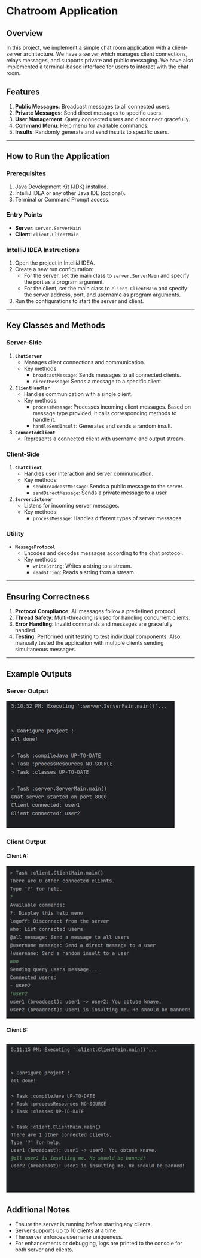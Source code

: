 # Chatroom Application

## Overview
In this project, we implement a simple chat room application with a client-server architecture. We have a server which manages client connections, relays messages, and supports private and public messaging. We have also implemented a terminal-based interface for users to interact with the chat room.

## Features
1. **Public Messages**: Broadcast messages to all connected users.
2. **Private Messages**: Send direct messages to specific users.
3. **User Management**: Query connected users and disconnect gracefully.
4. **Command Menu**: Help menu for available commands.
5. **Insults**: Randomly generate and send insults to specific users.

---

## How to Run the Application

### Prerequisites
1. Java Development Kit (JDK) installed.
2. IntelliJ IDEA or any other Java IDE (optional).
3. Terminal or Command Prompt access.

### Entry Points
- **Server**: `server.ServerMain`
- **Client**: `client.ClientMain`

### IntelliJ IDEA Instructions
1. Open the project in IntelliJ IDEA.
2. Create a new run configuration:
    - For the server, set the main class to `server.ServerMain` and specify the port as a program argument.
    - For the client, set the main class to `client.ClientMain` and specify the server address, port, and username as program arguments.
3. Run the configurations to start the server and client.

---

## Key Classes and Methods

### Server-Side
1. **`ChatServer`**
    - Manages client connections and communication.
    - Key methods:
        - `broadcastMessage`: Sends messages to all connected clients.
        - `directMessage`: Sends a message to a specific client.
2. **`ClientHandler`**
    - Handles communication with a single client.
    - Key methods:
        - `processMessage`: Processes incoming client messages. Based on message type provided, it calls corresponding methods to handle it.
        - `handleSendInsult`: Generates and sends a random insult.
3. **`ConnectedClient`**
    - Represents a connected client with username and output stream.

### Client-Side
1. **`ChatClient`**
    - Handles user interaction and server communication.
    - Key methods:
        - `sendBroadcastMessage`: Sends a public message to the server.
        - `sendDirectMessage`: Sends a private message to a user.
2. **`ServerListener`**
    - Listens for incoming server messages.
    - Key methods:
        - `processMessage`: Handles different types of server messages.

### Utility
- **`MessageProtocol`**
    - Encodes and decodes messages according to the chat protocol.
    - Key methods:
        - `writeString`: Writes a string to a stream.
        - `readString`: Reads a string from a stream.

---

## Ensuring Correctness
1. **Protocol Compliance**: All messages follow a predefined protocol.
2. **Thread Safety**: Multi-threading is used for handling concurrent clients.
3. **Error Handling**: Invalid commands and messages are gracefully handled.
4. **Testing**: Performed unit testing to test individual components. Also, manually tested the application with multiple clients sending simultaneous messages.

---

## Example Outputs

### Server Output

![](./assets/image1.png)

### Client Output
#### Client A:
![](./assets/image2.png)

#### Client B:
![](./assets/image3.png)
---

## Additional Notes
- Ensure the server is running before starting any clients.
- Server supports up to 10 clients at a time.
- The server enforces username uniqueness.
- For enhancements or debugging, logs are printed to the console for both server and clients.

